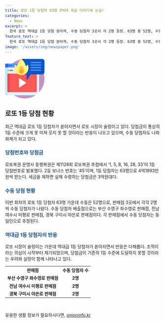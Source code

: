 ```yaml
---
title: 로또 1등 당첨자 63명 3억대 세금 이야기에 눈길!
categories:
  - News
excerpt: >
  한국 로또 역대급 1등 당첨 쏟아져, 수동 당첨자 3곳서 각 2명 등장. 63명 중 52명, 수동 당첨. 당첨금 4억1993만원, 세후 3억원대. 11명 자동, 부산 수영구 좌수영로 판매점 2명, 전남 여수시 미평로 판매점 2명, 경북 구미시 야은로 판매점 2명. 논란 불지를 예상하는 상황.
feature_text: >
  한국 로또 역대급 1등 당첨 쏟아져, 수동 당첨자 3곳서 각 2명 등장. 63명 중 52명, 수동 당첨. 당첨금 4억1993만원, 세후 3억원대. 11명 자동, 부산 수영구 좌수영로 판매점 2명, 전남 여수시 미평로 판매점 2명, 경북 구미시 야은로 판매점 2명. 논란 불지를 예상하는 상황.
image: '/assets/img/newspaper.png'
---
```


<p><img src="/assets/img/news.png" alt="rentncar 속보" /></p>

<h2 data-ke-size="size26">로또 1등 당첨 현황</h2>

<p data-ke-size="size16">최근 역대급 로또 1등 당첨자가 쏟아지면서 로또 시장이 술렁이고 있다. 당첨금이 통상의 1등 수준에 크게 못 미쳐 웃지 못 할 것이라는 반응이 나오고 있으며, 수동 당첨자도 나와 화제가 되고 있다.</p>

<h3><b><span style="color: #1a5490;">당첨번호와 당첨금</span></b></h3>

<p data-ke-size="size16">로또복권 운영사 동행복권은 제1128회 로또복권 추첨에서 ‘1, 5, 8, 16, 28, 33’이 1등 당첨번호로 발표했다. 2등 보너스 번호는 ‘45’이며, 1등 당첨자는 63명으로 4억1993만원씩 받는다. 세금을 제하면 실제 수령하는 당첨금은 3억원대다.</p>

<h3><b><span style="color: #1a5490;">수동 당첨 현황</span></b></h3>

<p data-ke-size="size16">이번 회차의 로또 1등 당첨자 63명 가운데 수동은 52명으로, 판매점 3곳에서 각각 2명씩 수동 당첨자가 나왔다. 수동 당첨자 배출점으로는 부산 수영구 좌수영로 판매점, 전남 여수시 미평로 판매점, 경북 구미시 야은로 판매점이다. 각 판매점에서 수동 당첨자는 동일인으로 추정된다.</p>

<h3><b><span style="color: #1a5490;">역대급 1등 당첨자의 반응</span></b></h3>

<p data-ke-size="size16">로또 시장이 술렁이는 가운데 역대급 1등 당첨자가 쏟아지면서 반응은 다채롭다. 조작이라는 의심이 시작부터 제기되었으며, 당첨금이 기존의 1등 수준에 도달하지 못할 것이라는 우려와 실망이 함께 나타나고 있다.</p>

<table>
  <tr>
    <td style="text-align: center; height: 17px;"><b>판매점</b></td>
    <td style="text-align: center; height: 17px;"><b>수동 당첨자 수</b></td>
  </tr>
  <tr>
    <td style="text-align: center; height: 17px;"><b>부산 수영구 좌수영로 판매점</b></td>
    <td style="text-align: center; height: 17px;"><b>2명</b></td>
  </tr>
  <tr>
    <td style="text-align: center; height: 17px;"><b>전남 여수시 미평로 판매점</b></td>
    <td style="text-align: center; height: 17px;"><b>2명</b></td>
  </tr>
  <tr>
    <td style="text-align: center; height: 17px;"><b>경북 구미시 야은로 판매점</b></td>
    <td style="text-align: center; height: 17px;"><b>2명</b></td>
  </tr>
</table>

<p data-ke-size="size16">&nbsp;</p>
유용한 생활 정보가 필요하시다면, <a href="https://onioninfo.kr" rel="dofollow">onioninfo.kr</a>



